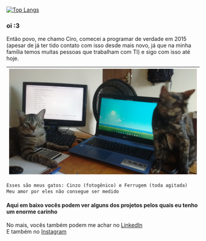 <!--
**ciroDourado/ciroDourado** is a ✨ _special_ ✨ repository because its `README.md` (this file) appears on your GitHub profile.

Here are some ideas to get you started: thanks github :3 
If you came here and now is reading this stuff, you are rewarded with some secret info about me

- 🔭 I’m currently working on ... help me to change this
- 🌱 I’m currently learning: Rust and C#, and I pretend to get proficiency on both. These two are long-term investiments of mine.
- 👯 I’m looking to collaborate on ...
- 🤔 I’m looking for help with: getting a job, so I can spoil my cats <3
- 💬 Ask me about: the first thing that comes into your head, I like spontaneous people
- 📫 How to reach me: give me food. Oh, you meant contact. ciro.brz@gmail.com
- 😄 Pronouns: ...
- ⚡ Fun fact: I'm already a joke
-->

#
[![Top Langs](https://github-readme-stats.vercel.app/api/top-langs/?username=ciroDourado&layout=compact&hide_title=true)](https://github.com/anuraghazra/github-readme-stats)

### oi :3

Então povo, me chamo Ciro, comecei a programar de verdade em 2015 (apesar de já ter tido contato com isso desde mais novo, já que na minha família temos muitas pessoas que trabalham com TI) e sigo com isso até hoje.

| ![](https://github.com/ciroDourado/ciroDourado/blob/main/images/meus_amores.jpg) |
|----------------------------------------------------------------------------------|
```
Esses são meus gatos: Cinzo (fotogênico) e Ferrugem (toda agitada)
Meu amor por eles não consegue ser medido
```

#### Aqui em baixo vocês podem ver alguns dos projetos pelos quais eu tenho um enorme carinho

No mais, vocês também podem me achar no [LinkedIn](https://www.linkedin.com/in/ciro-96/) <br>
E também no [Instagram](https://www.instagram.com/ciro.dourado/) <br>
